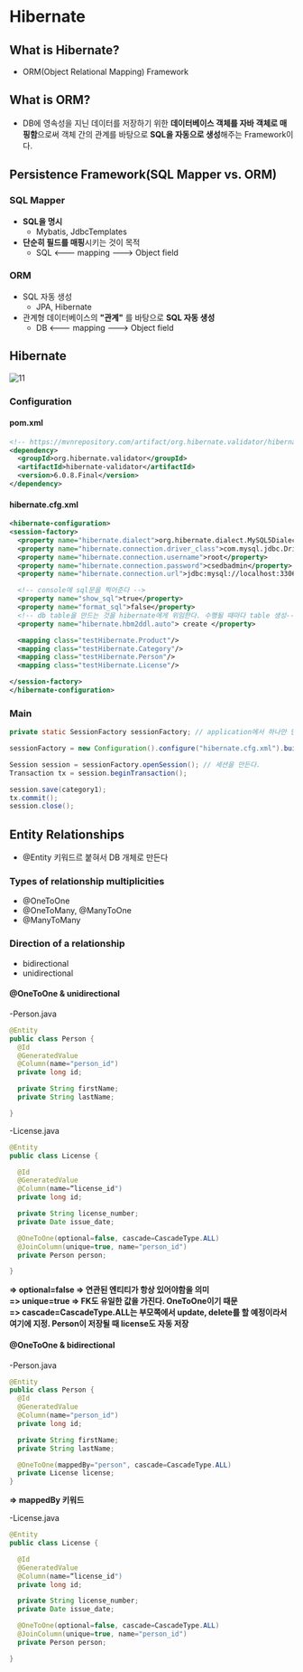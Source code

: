 # Hibernate

## What is Hibernate?
- ORM(Object Relational Mapping) Framework

## What is ORM?
- DB에 영속성을 지닌 데이터를 저장하기 위한  **데이터베이스 객체를 자바 객체로 매핑함**으로써 객체 간의 관계를 바탕으로 **SQL을 자동으로 생성**해주는 Framework이다.

## Persistence Framework(SQL Mapper vs. ORM)

### SQL Mapper
- **SQL을 명시**
  - Mybatis, JdbcTemplates
- **단순히 필드를 매핑**시키는 것이 목적
  - SQL  <--- mapping ---> Object field

### ORM
- SQL 자동 생성
  - JPA, Hibernate
- 관계형 데이터베이스의 **"관계"** 를 바탕으로 **SQL 자동 생성**
  - DB  <--- mapping ---> Object field

## Hibernate
![11](https://user-images.githubusercontent.com/32935365/63075569-23888200-bf6d-11e9-84c5-8ea763b6a70d.PNG)  

### Configuration

#### pom.xml
```xml
<!-- https://mvnrepository.com/artifact/org.hibernate.validator/hibernate-validator -->
<dependency>
  <groupId>org.hibernate.validator</groupId>
  <artifactId>hibernate-validator</artifactId>
  <version>6.0.8.Final</version>
</dependency>
```

#### hibernate.cfg.xml
```xml
<hibernate-configuration>
<session-factory>
  <property name="hibernate.dialect">org.hibernate.dialect.MySQL5Dialect</property>
  <property name="hibernate.connection.driver_class">com.mysql.jdbc.Driver</property>
  <property name="hibernate.connection.username">root</property>
  <property name="hibernate.connection.password">csedbadmin</property>
  <property name="hibernate.connection.url">jdbc:mysql://localhost:3306/testdb?serverTimezone=UTC</property>

  <!-- console에 sql문을 찍어준다 -->
  <property name="show_sql">true</property>
  <property name="format_sql">false</property>
  <!-- db table을 만드는 것을 hibernate에게 위임한다. 수행될 때마다 table 생성-->
  <property name="hibernate.hbm2ddl.auto"> create </property>

  <mapping class="testHibernate.Product"/>
  <mapping class="testHibernate.Category"/>
  <mapping class="testHibernate.Person"/>
  <mapping class="testHibernate.License"/>

</session-factory>
</hibernate-configuration>
```

### Main
```java
private static SessionFactory sessionFactory; // application에서 하나만 만든다. => 다수의 session 만들 수 있다.

sessionFactory = new Configuration().configure("hibernate.cfg.xml").buildSessionFactory();

Session session = sessionFactory.openSession(); // 세션을 만든다.
Transaction tx = session.beginTransaction();

session.save(category1);
tx.commit();
session.close();
```

## Entity Relationships
- @Entity 키워드르 붙혀서 DB 개체로 만든다

### Types of relationship multiplicities
- @OneToOne
- @OneToMany, @ManyToOne
- @ManyToMany

### Direction of a relationship
- bidirectional
- unidirectional

#### @OneToOne & unidirectional
-Person.java
```java
@Entity
public class Person {
  @Id
  @GeneratedValue
  @Column(name="person_id")
  private long id;

  private String firstName;
  private String lastName;

}
```

-License.java
```java
@Entity
public class License {

  @Id
  @GeneratedValue
  @Column(name=“license_id")
  private long id;

  private String license_number;
  private Date issue_date;

  @OneToOne(optional=false, cascade=CascadeType.ALL)
  @JoinColumn(unique=true, name="person_id")  
  private Person person;

}
```
**=> optional=false => 연관된 엔티티가 항상 있어야함을 의미**  
**=> unique=true => FK도 유일한 값을 가진다. OneToOne이기 때문**  
**=> cascade=CascadeType.ALL는 부모쪽에서 update, delete를 할 예정이라서 여기에 지정. Person이 저장될 때 license도 자동 저장**

#### @OneToOne & bidirectional
-Person.java
```java
@Entity
public class Person {
  @Id
  @GeneratedValue
  @Column(name="person_id")
  private long id;

  private String firstName;
  private String lastName;

  @OneToOne(mappedBy="person", cascade=CascadeType.ALL)
  private License license;
}
```
**=> mappedBy 키워드**  

-License.java
```java
@Entity
public class License {

  @Id
  @GeneratedValue
  @Column(name=“license_id")
  private long id;

  private String license_number;
  private Date issue_date;

  @OneToOne(optional=false, cascade=CascadeType.ALL)
  @JoinColumn(unique=true, name="person_id")  
  private Person person;

}
```




